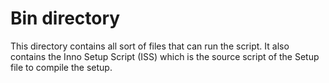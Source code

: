 # Bin directory
This directory contains all sort of files that can run the script. It also contains the Inno Setup Script (ISS) which is the source script of the Setup file to compile the setup.
